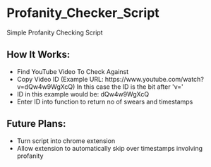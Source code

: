# Profanity_Checker_Script
Simple Profanity Checking Script

<h2>How It Works:</h2>

<ul>

  <li>Find YouTube Video To Check Against</li>
  <li>Copy Video ID (Example URL: https://www.youtube.com/watch?v=dQw4w9WgXcQ) In this case the ID is the bit after 'v=' </li>
  <li>ID in this example would be: dQw4w9WgXcQ </li>
  <li>Enter ID into function to return no of swears and timestamps</li>

</ul>

<h2>Future Plans:</h2>

<ul>

  <li>Turn script into chrome extension</li>
  <li>Allow extension to automatically skip over timestamps involving profanity</li>

</ul>
